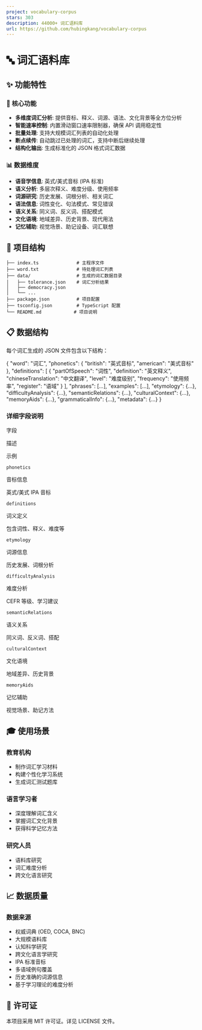 ```yaml
---
project: vocabulary-corpus
stars: 303
description: 44000+ 词汇语料库
url: https://github.com/hubingkang/vocabulary-corpus
---
```


🔤 词汇语料库
========

✨ 功能特性
------

### 🎯 核心功能

-   **多维度词汇分析**: 提供音标、释义、词源、语法、文化背景等全方位分析
-   **智能速率控制**: 内置滑动窗口速率限制器，确保 API 调用稳定性
-   **批量处理**: 支持大规模词汇列表的自动化处理
-   **断点续传**: 自动跳过已处理的词汇，支持中断后继续处理
-   **结构化输出**: 生成标准化的 JSON 格式词汇数据

### 📊 数据维度

-   **语音学信息**: 英式/美式音标 (IPA 标准)
-   **语义分析**: 多层次释义、难度分级、使用频率
-   **词源研究**: 历史发展、词根分析、相关词汇
-   **语法信息**: 词性变化、句法模式、常见错误
-   **语义关系**: 同义词、反义词、搭配模式
-   **文化语境**: 地域差异、历史背景、现代用法
-   **记忆辅助**: 视觉场景、助记设备、词汇联想

📁 项目结构
-------

```
├── index.ts              # 主程序文件
├── word.txt              # 待处理词汇列表
├── data/                 # 生成的词汇数据目录
│   ├── tolerance.json    # 词汇分析结果
│   ├── democracy.json
│   └── ...
├── package.json          # 项目配置
├── tsconfig.json         # TypeScript 配置
└── README.md            # 项目说明
```

📋 数据结构
-------

每个词汇生成的 JSON 文件包含以下结构：

{
  "word": "词汇",
  "phonetics": {
    "british": "英式音标",
    "american": "美式音标"
  },
  "definitions": \[
    {
      "partOfSpeech": "词性",
      "definition": "英文释义",
      "chineseTranslation": "中文翻译",
      "level": "难度级别",
      "frequency": "使用频率",
      "register": "语域"
    }
  \],
  "phrases": \[...\],
  "examples": \[...\],
  "etymology": {...},
  "difficultyAnalysis": {...},
  "semanticRelations": {...},
  "culturalContext": {...},
  "memoryAids": {...},
  "grammaticalInfo": {...},
  "metadata": {...}
}

### 详细字段说明

字段

描述

示例

`phonetics`

音标信息

英式/美式 IPA 音标

`definitions`

词义定义

包含词性、释义、难度等

`etymology`

词源信息

历史发展、词根分析

`difficultyAnalysis`

难度分析

CEFR 等级、学习建议

`semanticRelations`

语义关系

同义词、反义词、搭配

`culturalContext`

文化语境

地域差异、历史背景

`memoryAids`

记忆辅助

视觉场景、助记方法

🎓 使用场景
-------

### 教育机构

-   制作词汇学习材料
-   构建个性化学习系统
-   生成词汇测试题库

### 语言学习者

-   深度理解词汇含义
-   掌握词汇文化背景
-   获得科学记忆方法

### 研究人员

-   语料库研究
-   词汇难度分析
-   跨文化语言研究

📈 数据质量
-------

### 数据来源

-   权威词典 (OED, COCA, BNC)
-   大规模语料库
-   认知科学研究
-   跨文化语言学研究
-   IPA 标准音标
-   多语域例句覆盖
-   历史准确的词源信息
-   基于学习理论的难度分析

📄 许可证
------

本项目采用 MIT 许可证。详见 LICENSE 文件。
